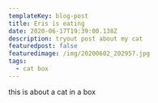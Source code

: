```yaml
---
templateKey: blog-post
title: Eris is eating
date: 2020-06-17T19:39:00.138Z
description: tryout post about my cat
featuredpost: false
featuredimage: /img/20200602_202957.jpg
tags:
  - cat box
---
```

this is about a cat in a box